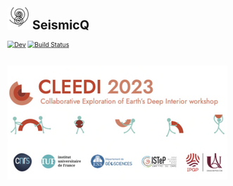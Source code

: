 <h1> <img src="docs/src/assets/logo.png" alt="SeismicQ.jl" width="50"> SeismicQ </h1>

[![Dev](https://img.shields.io/badge/docs-dev-blue.svg)](https://tduretz.github.io/SeismicQ/dev/)
[![Build Status](https://github.com/tduretz/SeismicQ/workflows/CI/badge.svg)](https://github.com/tduretz/SeismicQ/actions)

<h1> <img src="docs/src/assets/visuel_ecocup2.png" alt="SeismicQ.jl" width="500">  </h1>
